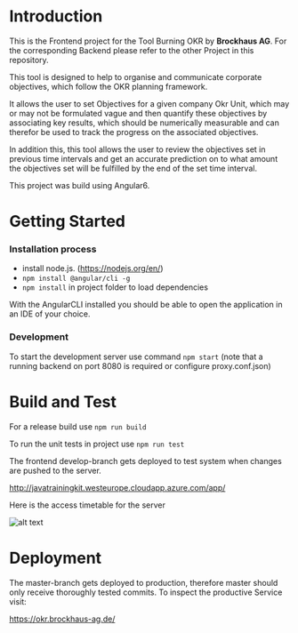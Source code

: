 # Introduction 
This is the Frontend project for the Tool Burning OKR by **Brockhaus AG**.
For the corresponding Backend please refer to the other Project in this repository.

This tool is designed to help to organise and communicate corporate objectives, which follow the OKR planning framework.

It allows the user to set Objectives for a given company Okr Unit, which may or may not be formulated vague and then quantify 
these objectives by associating key results, which should be numerically measurable and can therefor be used to track the 
progress on the associated objectives.

In addition this, this tool allows the user to review the objectives set in previous time intervals and get an accurate prediction 
on to what amount the objectives set will be fulfilled by the end of the set time interval. 

This project was build using Angular6.

# Getting Started
### Installation process

- install node.js. (https://nodejs.org/en/)
- `npm install @angular/cli -g`
- `npm install` in project folder to load dependencies

With the AngularCLI installed you should be able to open the application in an IDE of your choice.

### Development

To start the development server use command `npm start` (note that a running backend on port 8080 is required or configure proxy.conf.json)

# Build and Test
For a release build use `npm run build`

To run the unit tests in project use `npm run test`

The frontend develop-branch gets deployed to test system when changes are pushed to the server.

http://javatrainingkit.westeurope.cloudapp.azure.com/app/

Here is the access timetable for the server 

![alt text](zeitplan_azure_vm.png)

# Deployment 
The master-branch gets deployed to production, therefore master should only receive thoroughly tested commits.
To inspect the productive Service visit:

https://okr.brockhaus-ag.de/


